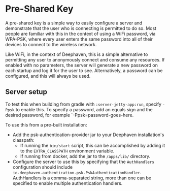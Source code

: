 # Pre-Shared Key

A pre-shared key is a simple way to easily configure a server and demonstrate that the user who is connecting is permitted
to do so. Most people are familiar with this in the context of using a WiFi password, via WPA-PSK, where every user
enters the same password into all of their devices to connect to the wireless network.

Like WiFi, in the context of Deephaven, this is a simple alternative to permitting any user to anonymously connect and 
consume any resources. If enabled with no parameters, the server will generate a new password on each startup and log
it for the user to see. Alternatively, a password can be configured, and this will always be used.

## Server setup
To test this when building from gradle with `:server-jetty-app:run`, specify `-Ppsk` to enable this. To specify a
password, add an equals sign and the desired password, for example `-Ppsk=password-goes-here.

To use this from a pre-built installation:
* Add the psk-authentication-provider jar to your Deephaven installation's classpath:
    * If running the `bin/start` script, this can be accomplished by adding it to the `EXTRA_CLASSPATH` environment variable.
    * If running from docker, add the jar to the `/apps/lib/` directory.
* Configure the server to use this by specifying that the `AuthHandlers` configuration should include
  `io.deephaven.authentication.psk.PskAuthenticationHandler`. AuthHandlers is a comma-separated string, more than one
  can be specified to enable multiple authentication handlers.

